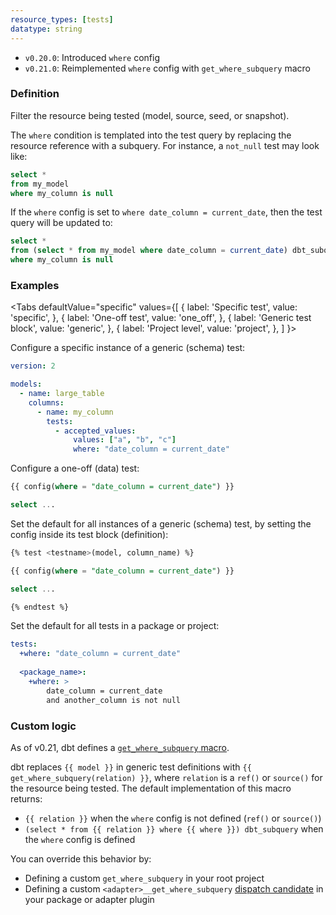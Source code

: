 ```yaml
---
resource_types: [tests]
datatype: string
---
```


<Changelog>

* `v0.20.0`: Introduced `where` config
* `v0.21.0`: Reimplemented `where` config with `get_where_subquery` macro

</Changelog>

### Definition

Filter the resource being tested (model, source, seed, or snapshot).

The `where` condition is templated into the test query by replacing the resource reference with a subquery. For instance, a `not_null` test may look like:
```sql
select *
from my_model
where my_column is null
```
If the `where` config is set to `where date_column = current_date`, then the test query will be updated to:
```sql
select *
from (select * from my_model where date_column = current_date) dbt_subquery
where my_column is null
```

### Examples

<Tabs
  defaultValue="specific"
  values={[
    { label: 'Specific test', value: 'specific', },
    { label: 'One-off test', value: 'one_off', },
    { label: 'Generic test block', value: 'generic', },
    { label: 'Project level', value: 'project', },
  ]
}>

<TabItem value="specific">

Configure a specific instance of a generic (schema) test:

<File name='models/<filename>.yml'>

```yaml
version: 2

models:
  - name: large_table
    columns:
      - name: my_column
        tests:
          - accepted_values:
              values: ["a", "b", "c"]
              where: "date_column = current_date"
```

</File>

</TabItem>

<TabItem value="one_off">

Configure a one-off (data) test:

<File name='tests/<filename>.sql'>

```sql
{{ config(where = "date_column = current_date") }}

select ...
```

</File>

</TabItem>

<TabItem value="generic">

Set the default for all instances of a generic (schema) test, by setting the config inside its test block (definition):

<File name='macros/<filename>.sql'>

```sql
{% test <testname>(model, column_name) %}

{{ config(where = "date_column = current_date") }}

select ...

{% endtest %}
```

</File>

</TabItem>

<TabItem value="project">

Set the default for all tests in a package or project:

<File name='dbt_project.yml'>

```yaml
tests:
  +where: "date_column = current_date"
  
  <package_name>:
    +where: >
        date_column = current_date
        and another_column is not null
```

</File>

</TabItem>

</Tabs>

### Custom logic

As of v0.21, dbt defines a [`get_where_subquery` macro](https://github.com/dbt-labs/dbt/blob/develop/core/dbt/include/global_project/macros/etc/where_subquery.sql).

dbt replaces `{{ model }}` in generic test definitions with `{{ get_where_subquery(relation) }}`, where `relation` is a `ref()` or `source()` for the resource being tested. The default implementation of this macro returns:
- `{{ relation }}` when the `where` config is not defined (`ref()` or `source()`)
- `(select * from {{ relation }} where {{ where }}) dbt_subquery` when the `where` config is defined

You can override this behavior by:
- Defining a custom `get_where_subquery` in your root project
- Defining a custom `<adapter>__get_where_subquery` [dispatch candidate](dispatch) in your package or adapter plugin

